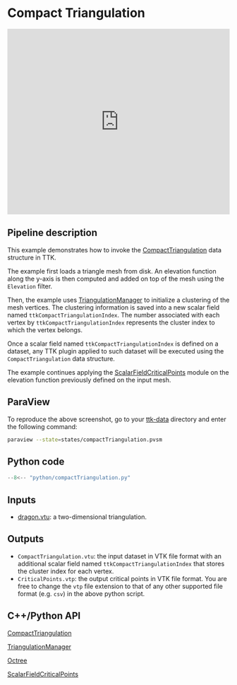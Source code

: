 # Compact Triangulation 

<iframe width="100%" height="420"
src="https://www.youtube.com/embed/vDQRh_tuUSA" frameborder="0"
allowfullscreen></iframe>

## Pipeline description
This example demonstrates how to invoke the [CompactTriangulation](https://topology-tool-kit.github.io/doc/html/classttk_1_1CompactTriangulation.html) data structure in TTK. 

The example first loads a triangle mesh from disk. An elevation function along the y-axis is then computed and added on top of the mesh using the `Elevation` filter.

Then, the example uses [TriangulationManager](https://topology-tool-kit.github.io/doc/html/classttkTriangulationManager.html) to initialize a clustering of the mesh vertices. The clustering information is saved into a new scalar field named `ttkCompactTriangulationIndex`. The number associated with each vertex by `ttkCompactTriangulationIndex` represents the cluster index to which the vertex belongs.

Once a scalar field named `ttkCompactTriangulationIndex` is defined on a dataset, any TTK plugin applied to such dataset will be executed using the `CompactTriangulation` data structure.

The example continues applying the [ScalarFieldCriticalPoints](https://topology-tool-kit.github.io/doc/html/classttkScalarFieldCriticalPoints.html) module on the elevation function previously defined on the input mesh.

## ParaView
To reproduce the above screenshot, go to your [ttk-data](https://github.com/topology-tool-kit/ttk-data) directory and enter the following command:
``` bash
paraview --state=states/compactTriangulation.pvsm
```

## Python code

``` python  linenums="1"
--8<-- "python/compactTriangulation.py"
```

## Inputs
- [dragon.vtu](https://github.com/topology-tool-kit/ttk-data/raw/dev/dragon.vtu): a two-dimensional triangulation.

## Outputs
-  `CompactTriangulation.vtu`: the input dataset in VTK file format with an additional scalar field named `ttkCompactTriangulationIndex` that stores the cluster index for each vertex.  
- `CriticalPoints.vtp`: the output critical points in VTK file format. You are free to change the `vtp` file extension to that of any other supported file format (e.g. `csv`) in the above python script.


## C++/Python API
[CompactTriangulation](https://topology-tool-kit.github.io/doc/html/classttk_1_1CompactTriangulation.html)

[TriangulationManager](https://topology-tool-kit.github.io/doc/html/classttkTriangulationManager.html)

[Octree](https://topology-tool-kit.github.io/doc/html/classOctree.html)

[ScalarFieldCriticalPoints](https://topology-tool-kit.github.io/doc/html/classttkScalarFieldCriticalPoints.html)
